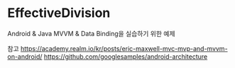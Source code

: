 # EffectiveDivision

Android & Java
MVVM & Data Binding을 실습하기 위한 예제


참고
https://academy.realm.io/kr/posts/eric-maxwell-mvc-mvp-and-mvvm-on-android/
https://github.com/googlesamples/android-architecture
